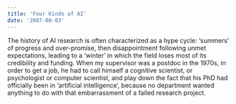 ```yaml
---
title: 'Four Kinds of AI'
date: '2007-08-03'
---
```


The history of AI research is often characterized as a hype cycle: ‘summers’ of progress and over-promise, then disappointment following unmet expectations, leading to a ‘winter’ in which the field loses most of its credibility and funding. When my supervisor was a postdoc in the 1970s, in order to get a job, he had to call himself a cognitive scientist, or psychologist or computer scientist, and play down the fact that his PhD had officially been in ‘artificial intelligence’, because no department wanted anything to do with that embarrassment of a failed research project.

